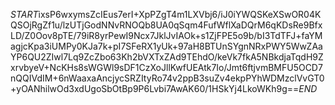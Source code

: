 $START$ixsP6wxymsZcIEus7erI+XpPZgT4m1LXVbj6/iJ0iYWQSKeXSwOR04KQSOjRgZf1u/lzUTjGodNNvRNOQb8UA0qSqm4FufWflXaDQrM6qKDsRe9BfxLD/Z0Oov8pTE/79iR8yrPewI9Ncx7JklJvIAOk+s1ZjFPE5o9b/bI3TdTFJ+faYMagjcKpa3iUMPy0KJa7k+pI7SFeRX1yUk+97aH8BTUnSYgnNRxPWY5WwZAaYP6QU2ZIwl7Lq9ZcZbo63Kh2bVXTxZAd9TEhdO/keVk7fkA5NBkdjaTqdH9ZxrvbyeV+NcKHs8sWGWl9sDF1CzXoJllKwfUEAtk7Io/Jmt6ftjvmBMFU5OCD7nQQIVdIM+6nWaaxaAncjycSRZItyRo74v2ppB3suZv4ekpPYhWDMzclVvGT0+yOANhilwOd3xdUgoSbOtBp9P6Lvbi7AwAK60/1HSkYj4LkoWKh9g==$END$